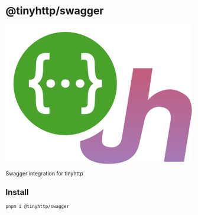 # @tinyhttp/swagger

![](logo.svg)

Swagger integration for tinyhttp

## Install

```sh
pnpm i @tinyhttp/swagger
```
